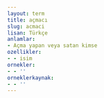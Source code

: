 ```yaml
---
layout: term
title: açmacı
slug: acmaci
lisan: Türkçe
anlamlar:
- Açma yapan veya satan kimse
ozellikler:
- - isim
ornekler:
- - ''
orneklerkaynak:
- - ''
---
```

